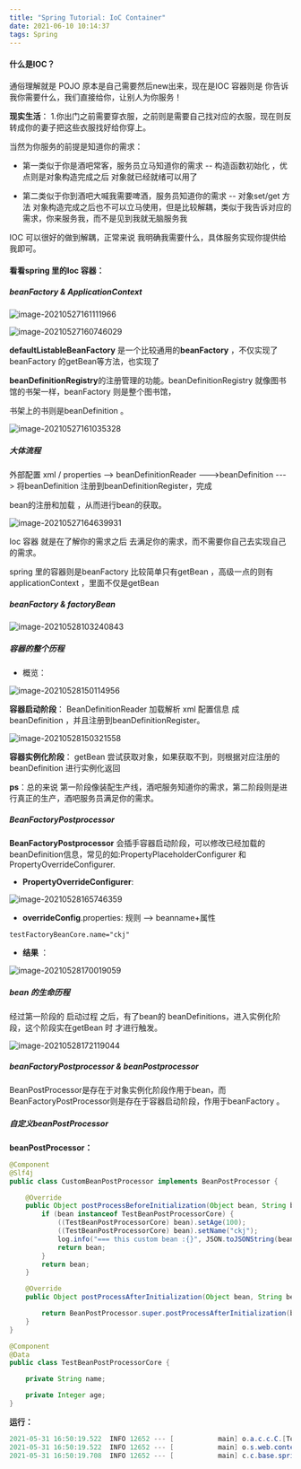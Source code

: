 ```yaml
---
title: "Spring Tutorial: IoC Container"
date: 2021-06-10 10:14:37
tags: Spring
---
```



#### **什么是IOC？**

通俗理解就是 POJO 原本是自己需要然后new出来，现在是IOC 容器则是 你告诉我你需要什么，我们直接给你，让别人为你服务！

**现实生活**： 1.你出门之前需要穿衣服，之前则是需要自己找对应的衣服，现在则反转成你的妻子把这些衣服找好给你穿上。

当然为你服务的前提是知道你的需求：

*  第一类似于你是酒吧常客，服务员立马知道你的需求 -- 构造函数初始化 ，优点则是对象构造完成之后 对象就已经就绪可以用了

*  第二类似于你到酒吧大喊我需要啤酒，服务员知道你的需求 -- 对象set/get 方法 对象构造完成之后也不可以立马使用，但是比较解耦，类似于我告诉对应的需求，你来服务我，而不是见到我就无脑服务我

IOC 可以很好的做到解耦，正常来说 我明确我需要什么，具体服务实现你提供给我即可。

<!--more-->
#### 看看spring 里的Ioc 容器：

#####  beanFactory &  ApplicationContext

![image-20210527161111966](https://i.loli.net/2021/05/27/fYeCTJqAKmWi1Sz.png)

![image-20210527160746029](https://i.loli.net/2021/05/27/N6eX1cO4mdLufng.png)



**defaultListableBeanFactory** 是一个比较通用的**beanFactory** ，不仅实现了 beanFactory 的getBean等方法，也实现了

**beanDefinitionRegistry**的注册管理的功能。beanDefinitionRegistry 就像图书馆的书架一样，beanFactory 则是整个图书馆，

书架上的书则是beanDefinition 。



![image-20210527161035328](https://i.loli.net/2021/05/27/vXPYDwZec9lLBt7.png)

##### 大体流程

外部配置 xml / properties --> beanDefinitionReader --->beanDefinition ---> 将beanDefinition 注册到beanDefinitionRegister，完成

bean的注册和加载 ，从而进行bean的获取。

![image-20210527164639931](https://i.loli.net/2021/05/27/VXAExpJmFtdLszO.png)



Ioc 容器 就是在了解你的需求之后 去满足你的需求，而不需要你自己去实现自己的需求。

spring 里的容器则是beanFactory  比较简单只有getBean ，高级一点的则有applicationContext ，里面不仅是getBean

##### beanFactory & factoryBean

![image-20210528103240843](https://i.loli.net/2021/05/28/yV5xhaAOqISwb8U.png)

##### 容器的整个历程

* 概览：

![image-20210528150114956](https://i.loli.net/2021/05/28/jTKN3G4xWy8mibM.png)

**容器启动阶段**： BeanDefinitionReader 加载解析 xml 配置信息 成beanDefinition ，并且注册到beanDefinitionRegister。

![image-20210528150321558](https://i.loli.net/2021/05/28/Lw1x4iqgyKvH7NX.png)

**容器实例化阶段**： getBean 尝试获取对象，如果获取不到，则根据对应注册的beanDefinition 进行实例化返回

**ps**：总的来说 第一阶段像装配生产线，酒吧服务知道你的需求，第二阶段则是进行真正的生产，酒吧服务员满足你的需求。

##### BeanFactoryPostprocessor

**BeanFactoryPostprocessor** 会插手容器启动阶段，可以修改已经加载的beanDefinition信息，常见的如:PropertyPlaceholderConfigurer 和 PropertyOverrideConfigurer.

* **PropertyOverrideConfigurer**:

![image-20210528165746359](https://i.loli.net/2021/05/28/wZYQyU29e7XMNvm.png)

* **overrideConfig**.properties: 规则 --> beanname+属性

```properties
testFactoryBeanCore.name="ckj"
```

* **结果** ：

![image-20210528170019059](https://i.loli.net/2021/05/28/AfmV5U674OD9qQy.png)



##### bean 的生命历程

经过第一阶段的 启动过程 之后，有了bean的 beanDefinitions，进入实例化阶段，这个阶段实在getBean 时 才进行触发。



![image-20210528172119044](https://i.loli.net/2021/05/28/9Z4G7NA6mrcUEHO.png)



##### beanFactoryPostprocessor & beanPostprocessor

BeanPostProcessor是存在于对象实例化阶段作用于bean，而BeanFactoryPostProcessor则是存在于容器启动阶段，作用于beanFactory 。

##### 自定义beanPostProcessor

**beanPostProcessor：**

```java
@Component
@Slf4j
public class CustomBeanPostProcessor implements BeanPostProcessor {

    @Override
    public Object postProcessBeforeInitialization(Object bean, String beanName) throws BeansException {
        if (bean instanceof TestBeanPostProcessorCore) {
            ((TestBeanPostProcessorCore) bean).setAge(100);
            ((TestBeanPostProcessorCore) bean).setName("ckj");
            log.info("=== this custom bean :{}", JSON.toJSONString(bean));
            return bean;
        }
        return bean;
    }

    @Override
    public Object postProcessAfterInitialization(Object bean, String beanName) throws BeansException {

        return BeanPostProcessor.super.postProcessAfterInitialization(bean, beanName);
    }
}
```

```java
@Component
@Data
public class TestBeanPostProcessorCore {

    private String name;

    private Integer age;
}
```

**运行：**

```java
2021-05-31 16:50:19.522  INFO 12652 --- [           main] o.a.c.c.C.[Tomcat].[localhost].[/]       : Initializing Spring embedded WebApplicationContext
2021-05-31 16:50:19.522  INFO 12652 --- [           main] o.s.web.context.ContextLoader            : Root WebApplicationContext: initialization completed in 1641 ms
2021-05-31 16:50:19.708  INFO 12652 --- [           main] c.c.base.spring.CustomBeanPostProcessor  : === this custom bean :{"age":100,"name":"ckj"}

```


